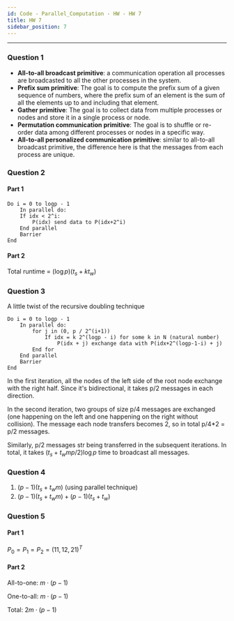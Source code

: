 ```yaml
---
id: Code - Parallel_Computation - HW - HW 7
title: HW 7
sidebar_position: 7
---
```

---

### Question 1

- **All-to-all broadcast primitive**: a communication operation all processes are broadcasted to all the other processes in the system. 
- **Prefix sum primitive**: The goal is to compute the prefix sum of a given sequence of numbers, where the prefix sum of an element is the sum of all the elements up to and including that element.
- **Gather primitive**: The goal is to collect data from multiple processes or nodes and store it in a single process or node.
- **Permutation communication primitive**: The goal is to shuffle or re-order data among different processes or nodes in a specific way.
- **All-to-all personalized communication primitive**: similar to all-to-all broadcast primitive, the difference here is that the messages from each process are unique.

### Question 2

#### Part 1

```
Do i = 0 to logp - 1
    In parallel do:
    If idx < 2^i:
        P(idx) send data to P(idx+2^i)
    End parallel
    Barrier
End
```

#### Part 2

Total runtime = $(\log p)(t_s + k t_w)$

### Question 3

A little twist of the recursive doubling technique

```
Do i = 0 to logp - 1
    In parallel do:
        for j in (0, p / 2^(i+1)) 
            If idx = k 2^(logp - i) for some k in N (natural number)
                P(idx + j) exchange data with P(idx+2^(logp-1-i) + j)
        End for
    End parallel
    Barrier
End
```

In the first iteration, all the nodes of the left side of the root node exchange with the right half. Since it's bidirectional, it takes p/2 messages in each direction.

In the second iteration, two groups of size p/4 messages are exchanged (one happening on the left and one happening on the right without collision). The message each node transfers becomes 2, so in total p/4*2 = p/2 messages.

Similarly, p/2 messages str being transferred in the subsequent iterations. In total, it takes $(t_s + t_w mp/2) \log p$ time to broadcast all messages.

### Question 4

1. $(p-1)(t_s+t_w m)$ (using parallel technique)
2. $(p-1)(t_s+t_w m) + (p-1)(t_s+t_w)$

### Question 5

#### Part 1

$P_0 = P_1 = P_2 = (11, 12, 21)^T$

#### Part 2

All-to-one: $m\cdot (p-1)$

One-to-all: $m \cdot (p-1)$

Total: $2m \cdot (p-1)$